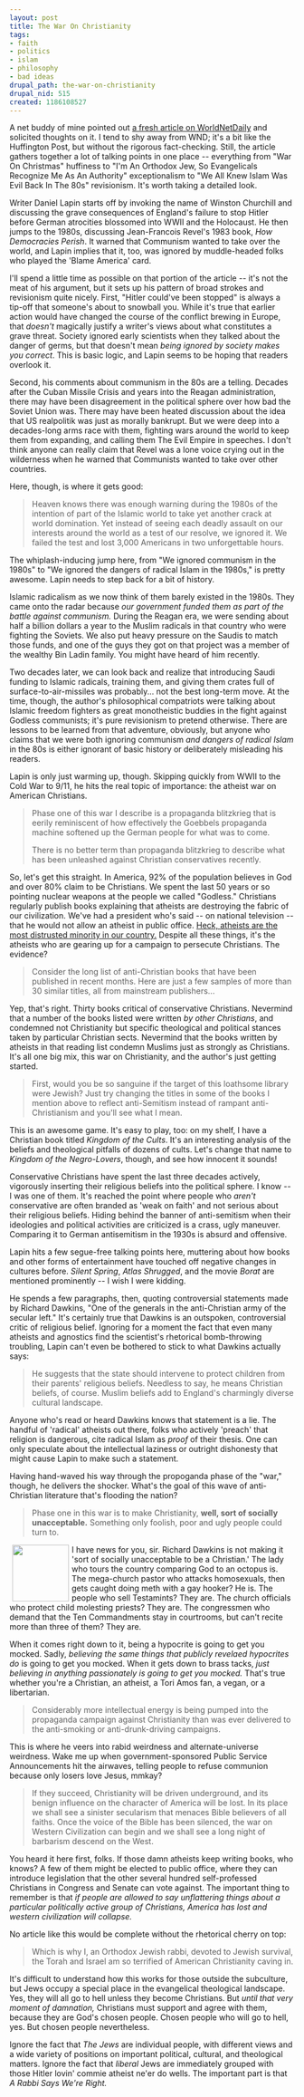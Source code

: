 ```yaml
--- 
layout: post
title: The War On Christianity
tags: 
- faith
- politics
- islam
- philosophy
- bad ideas
drupal_path: the-war-on-christianity
drupal_nid: 515
created: 1186108527
---
```

A net buddy of mine pointed out <a href="http://www.wnd.com/news/article.asp?ARTICLE_ID=53748">a fresh article on WorldNetDaily</a> and solicited thoughts on it. I tend to shy away from WND; it's a bit like the Huffington Post, but without the rigorous fact-checking. Still, the article gathers together a lot of talking points in one place -- everything from "War On Christmas" huffiness to "I'm An Orthodox Jew, So Evangelicals Recognize Me As An Authority" exceptionalism to "We All Knew Islam Was Evil Back In The 80s" revisionism. It's worth taking a detailed look.



Writer Daniel Lapin starts off by invoking the name of Winston Churchill and discussing the grave consequences of England's failure to stop Hitler before German atrocities blossomed into WWII and the Holocaust. He then jumps to the 1980s, discussing Jean-Francois Revel's 1983 book, <i>How Democracies Perish</i>. It warned that Communism wanted to take over the world, and Lapin implies that it, too, was ignored by muddle-headed folks who played the 'Blame America' card.



I'll spend a little time as possible on that portion of the article -- it's not the meat of his argument, but it sets up his pattern of broad strokes and revisionism quite nicely. First, "Hitler could've been stopped" is always a tip-off that someone's about to snowball you. While it's true that earlier action would have changed the course of the conflict brewing in Europe, that <i>doesn't</i> magically justify a writer's views about what constitutes a grave threat. Society ignored early scientists when they talked about the danger of germs, but that doesn't mean <i>being ignored by society makes you correct</i>. This is basic logic, and Lapin seems to be hoping that readers overlook it.



Second, his comments about communism in the 80s are a telling. Decades after the Cuban Missile Crisis and years into the Reagan administration, there may have been disagreement in the political sphere over how bad the Soviet Union was. There may have been heated discussion about the idea that US realpolitik was just as morally bankrupt. But we were deep into a decades-long arms race with them, fighting wars around the world to keep them from expanding, and calling them The Evil Empire in speeches. I don't think anyone can really claim that Revel was a lone voice crying out in the wilderness when he warned that Communists wanted to take over other countries.



Here, though, is where it gets good:

<blockquote>Heaven knows there was enough warning during the 1980s of the intention of part of the Islamic world to take yet another crack at world domination. Yet instead of seeing each deadly assault on our interests around the world as a test of our resolve, we ignored it. We failed the test and lost 3,000 Americans in two unforgettable hours.</blockquote>

The whiplash-inducing jump here, from "We ignored communism in the 1980s" to "We ignored the dangers of radical Islam in the 1980s," is pretty awesome. Lapin needs to step back for a bit of history.



Islamic radicalism as we now think of them barely existed in the 1980s. They came onto the radar because <i>our government funded them as part of the battle against communism.</i> During the Reagan era, we were sending about half a billion dollars a year to the Muslim radicals in that country who were fighting the Soviets. We also put heavy pressure on the Saudis to match those funds, and one of the guys they got on that project was a member of the wealthy Bin Ladin family. You might have heard of him recently.



Two decades later, we can look back and realize that introducing Saudi funding to Islamic radicals, training them, and giving them crates full of surface-to-air-missiles was probably... not the best long-term move. At the time, though, the author's philosophical compatriots were talking about Islamic freedom fighters as great monotheistic buddies in the fight against Godless communists; it's pure revisionism to pretend otherwise. There are lessons to be learned from that adventure, obviously, but anyone who claims that we were both ignoring communism <i>and  dangers of radical Islam</i> in the 80s is either ignorant of basic history or deliberately misleading his readers. 



Lapin is only just warming up, though. Skipping quickly from WWII to the Cold War to 9/11, he hits the real topic of importance: the atheist war on American Christians.

<blockquote>Phase one of this war I describe is a propaganda blitzkrieg that is eerily reminiscent of how effectively the Goebbels propaganda machine softened up the German people for what was to come.



There is no better term than propaganda blitzkrieg to describe what has been unleashed against Christian conservatives recently.

</blockquote>

So, let's get this straight. In America, 92% of the population believes in God and over 80% claim to be Christians. We spent the last 50 years or so pointing nuclear weapons at the people we called "Godless." Christians regularly publish books explaining that atheists are destroying the fabric of our civilization. We've had a president who's said -- on national television -- that he would not allow an atheist in public office. <a href="http://www.ur.umn.edu/FMPro?-db=releases&-lay=web&-format=umnnewsreleases/releasesdetail.html&ID=2816&-Find">Heck, atheists are the most distrusted minority in our country.</a> Despite all these things, it's the atheists who are gearing up for a campaign to persecute Christians. The evidence?

<blockquote>Consider the long list of anti-Christian books that have been published in recent months. Here are just a few samples of more than 30 similar titles, all from mainstream publishers...</blockquote>

Yep, that's right. Thirty books critical of conservative Christians. Nevermind that a number of the books listed were written <i>by other Christians</i>, and condemned not Christianity but specific theological and political stances taken by particular Christian sects. Nevermind that the books written by atheists in that reading list condemn Muslims just as strongly as Christians. It's all one big mix, this war on Christianity, and the author's just getting started.

<blockquote>First, would you be so sanguine if the target of this loathsome library were Jewish? Just try changing the titles in some of the books I mention above to reflect anti-Semitism instead of rampant anti-Christianism and you'll see what I mean.</blockquote>

This is an awesome game. It's easy to play, too: on my shelf, I have a Christian book titled <i>Kingdom of the Cults</i>. It's an interesting analysis of the beliefs and theological pitfalls of dozens of cults. Let's change that name to <i>Kingdom of the Negro-Lovers</i>, though, and see how innocent it sounds!



Conservative Christians have spent the last three decades actively, vigorously inserting their religious beliefs into the political sphere. I know -- I was one of them. It's reached the point where people who <i>aren't</i> conservative are often branded as 'weak on faith' and not serious about their religious beliefs. Hiding behind the banner of anti-semitism when their ideologies and political activities are criticized is a crass, ugly maneuver. Comparing it to German antisemitism in the 1930s is absurd and offensive.



Lapin hits a few segue-free talking points here, muttering about how books and other forms of entertainment have touched off negative changes in cultures before. <i>Silent Spring</i>, <i>Atlas Shrugged</i>, and the movie <i>Borat</i> are mentioned prominently -- I wish I were kidding.



He spends a few paragraphs, then, quoting controversial statements made by Richard Dawkins, "One of the generals in the anti-Christian army of the secular left." It's certainly true that Dawkins is an outspoken, controversial critic of religious belief. Ignoring for a moment the fact that even many atheists and agnostics find the scientist's rhetorical bomb-throwing troubling, Lapin can't even be bothered to stick to what Dawkins actually says:

<blockquote>He suggests that the state should intervene to protect children from their parents' religious beliefs. Needless to say, he means Christian beliefs, of course. Muslim beliefs add to England's charmingly diverse cultural landscape.</blockquote>

Anyone who's read or heard Dawkins knows that statement is a lie. The handful of 'radical' atheists out there, folks who actively 'preach' that religion is dangerous, cite radical Islam as <i>proof</i> of their thesis. One can only speculate about the intellectual laziness or outright dishonesty that might cause Lapin to make such a statement.



Having hand-waved his way through the propoganda phase of the "war," though, he delivers the shocker. What's the goal of this wave of anti-Christian literature that's flooding the nation?

<blockquote>Phase one in this war is to make Christianity, <b>well, sort of socially unacceptable.</b> Something only foolish, poor and ugly people could turn to.</blockquote>

<a href="http://www.octopusfaith.com/"><img src="http://www.octopusfaith.com/images/janet_v1.jpg" align="left" width=100 hspace=5></a>I have news for you, sir. Richard Dawkins is not making it 'sort of socially unacceptable to be a Christian.' The lady who tours the country comparing God to an octopus is. The mega-church pastor who attacks homosexuals, then gets caught doing meth with a gay hooker? He is. The people who sell Testamints? They are. The church officials who protect child molesting priests? They are. The congressmen who demand that the Ten Commandments stay in courtrooms, but can't recite more than three of them? They are.



When it comes right down to it, being a hypocrite is going to get you mocked. Sadly, <i>believing the same things that publicly revelaed hypocrites do</i> is going to get you mocked. When it gets down to brass tacks, <i>just believing in anything passionately is going to get you mocked.</i> That's true whether you're a Christian, an atheist, a Tori Amos fan, a vegan, or a libertarian.



<blockquote>Considerably more intellectual energy is being pumped into the propaganda campaign against Christianity than was ever delivered to the anti-smoking or anti-drunk-driving campaigns.</blockquote>

This is where he veers into rabid weirdness and alternate-universe weirdness. Wake me up when government-sponsored Public Service Announcements hit the airwaves, telling people to refuse communion because only losers love Jesus, mmkay?



<blockquote>If they succeed, Christianity will be driven underground, and its benign influence on the character of America will be lost. In its place we shall see a sinister secularism that menaces Bible believers of all faiths. Once the voice of the Bible has been silenced, the war on Western Civilization can begin and we shall see a long night of barbarism descend on the West.</blockquote>

You heard it here first, folks. If those damn atheists keep writing books, who knows? A few of them might be elected to public office, where they can introduce legislation that the other several hundred self-professed Christians in Congress and Senate can vote against. The important thing to remember is that <i>if people are allowed to say unflattering things about a particular politically active group of Christians, America has lost and western civilization will collapse.</i>



No article like this would be complete without the rhetorical cherry on top:

<blockquote>Which is why I, an Orthodox Jewish rabbi, devoted to Jewish survival, the Torah and Israel am so terrified of American Christianity caving in.</blockquote>

It's difficult to understand how this works for those outside the  subculture, but Jews occupy a special place in the evangelical theological landscape. Yes, they will all go to hell unless they become Christians. But <i>until that very moment of damnation,</i> Christians must support and agree with them, because they are God's chosen people. Chosen people who will go to hell, yes. But chosen people nevertheless.



Ignore the fact that <i>The Jews</i> are individual people, with different views and a wide variety of positions on important political, cultural, and theological matters. Ignore the fact that <i>liberal</i> Jews are immediately grouped with those Hitler lovin' commie atheist ne'er do wells. The important part is that <i>A Rabbi Says We're Right.</i>
